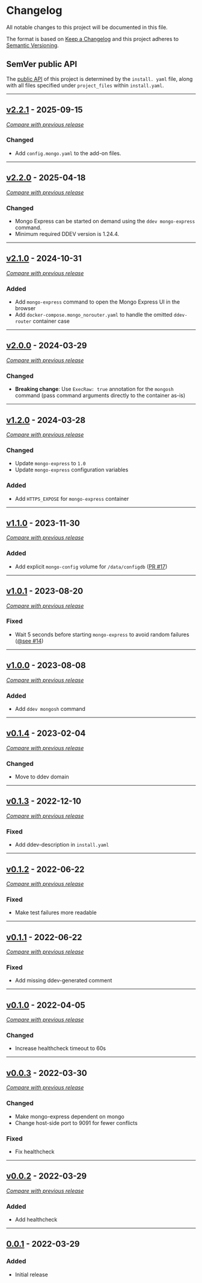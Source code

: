 # Changelog
All notable changes to this project will be documented in this file.

The format is based on [Keep a Changelog](https://keepachangelog.com/en/)
and this project adheres to [Semantic Versioning](https://semver.org/spec/v2.0.0.html).


## SemVer public API

The [public API](https://semver.org/spec/v2.0.0.html#spec-item-1) of this project is determined by the `install.
yaml` file, along with all files specified under `project_files` within `install.yaml`.

---

## [v2.2.1](https://github.com/ddev/ddev-mongo/releases/tag/v2.2.1) - 2025-09-15
[_Compare with previous release_](https://github.com/ddev/ddev-mongo/compare/v2.2.0...v2.2.1)

### Changed

- Add `config.mongo.yaml` to the add-on files.

---

## [v2.2.0](https://github.com/ddev/ddev-mongo/releases/tag/v2.2.0) - 2025-04-18
[_Compare with previous release_](https://github.com/ddev/ddev-mongo/compare/v2.1.0...v2.2.0)

### Changed

- Mongo Express can be started on demand using the `ddev mongo-express` command.
- Minimum required DDEV version is 1.24.4.

---

## [v2.1.0](https://github.com/ddev/ddev-mongo/releases/tag/v2.1.0) - 2024-10-31
[_Compare with previous release_](https://github.com/ddev/ddev-mongo/compare/v2.0.0...v2.1.0)

### Added

- Add `mongo-express` command to open the Mongo Express UI in the browser
- Add `docker-compose.mongo_norouter.yaml` to handle the omitted `ddev-router` container case


---

## [v2.0.0](https://github.com/ddev/ddev-mongo/releases/tag/v2.0.0) - 2024-03-29
[_Compare with previous release_](https://github.com/ddev/ddev-mongo/compare/v1.2.0...v2.0.0)

### Changed

- **Breaking change**: Use `ExecRaw: true` annotation for the `mongosh` command (pass command arguments directly to the container as-is)


---

## [v1.2.0](https://github.com/ddev/ddev-mongo/releases/tag/v1.2.0) - 2024-03-28
[_Compare with previous release_](https://github.com/ddev/ddev-mongo/compare/v1.1.0...v1.2.0)

### Changed

- Update `mongo-express` to `1.0`
- Update `mongo-express` configuration variables

### Added

- Add `HTTPS_EXPOSE` for `mongo-express` container

---

## [v1.1.0](https://github.com/ddev/ddev-mongo/releases/tag/v1.1.0) - 2023-11-30
[_Compare with previous release_](https://github.com/ddev/ddev-mongo/compare/v1.0.1...v1.1.0)

### Added

- Add explicit `mongo-config` volume for `/data/configdb` ([PR #17](https://github.com/ddev/ddev-mongo/pull/17))

---


## [v1.0.1](https://github.com/ddev/ddev-mongo/releases/tag/v1.0.1) - 2023-08-20
[_Compare with previous release_](https://github.com/ddev/ddev-mongo/compare/v1.0.0...v1.0.1)

### Fixed

- Wait 5 seconds before starting `mongo-express` to avoid random failures ([@see #14](https://github.com/ddev/ddev-mongo/issues/14))

---


## [v1.0.0](https://github.com/ddev/ddev-mongo/releases/tag/v1.0.0) - 2023-08-08
[_Compare with previous release_](https://github.com/ddev/ddev-mongo/compare/v0.1.4...v1.0.0)

### Added

- Add `ddev mongosh` command

---


## [v0.1.4](https://github.com/ddev/ddev-mongo/releases/tag/v0.1.4) - 2023-02-04
[_Compare with previous release_](https://github.com/ddev/ddev-mongo/compare/v0.1.3...v0.1.4)

### Changed

- Move to ddev domain

---

## [v0.1.3](https://github.com/ddev/ddev-mongo/releases/tag/v0.1.3) - 2022-12-10
[_Compare with previous release_](https://github.com/ddev/ddev-mongo/compare/v0.1.2...v0.1.3)

### Fixed

- Add ddev-description in `install.yaml`

---

## [v0.1.2](https://github.com/ddev/ddev-mongo/releases/tag/v0.1.2) - 2022-06-22
[_Compare with previous release_](https://github.com/ddev/ddev-mongo/compare/v0.1.1...v0.1.2)

### Fixed

- Make test failures more readable

---


## [v0.1.1](https://github.com/ddev/ddev-mongo/releases/tag/v0.1.1) - 2022-06-22
[_Compare with previous release_](https://github.com/ddev/ddev-mongo/compare/v0.1.0...v0.1.1)

### Fixed

- Add missing ddev-generated comment

---


## [v0.1.0](https://github.com/ddev/ddev-mongo/releases/tag/v0.1.0) - 2022-04-05
[_Compare with previous release_](https://github.com/ddev/ddev-mongo/compare/v0.0.3...v0.1.0)

### Changed

- Increase healthcheck timeout to 60s

---


## [v0.0.3](https://github.com/ddev/ddev-mongo/releases/tag/v0.0.3) - 2022-03-30
[_Compare with previous release_](https://github.com/ddev/ddev-mongo/compare/v0.0.2...v0.0.3)

### Changed

- Make mongo-express dependent on mongo
- Change host-side port to 9091 for fewer conflicts

### Fixed

- Fix healthcheck

---

## [v0.0.2](https://github.com/ddev/ddev-mongo/releases/tag/v0.0.2) - 2022-03-29
[_Compare with previous release_](https://github.com/ddev/ddev-mongo/compare/v0.0.1...v0.0.2)

### Added

- Add healthcheck

---

## [0.0.1](https://github.com/ddev/ddev-mongo/releases/tag/v0.0.1) - 2022-03-29

### Added
- Initial release
